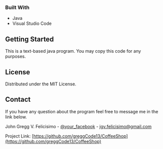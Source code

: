 ### Built With

* Java
* Visual Studio Code

<!-- GETTING STARTED -->
## Getting Started

This is a text-based java program. You may copy this code for any purposes.

<!-- LICENSE -->
## License

Distributed under the MIT License.

<!-- CONTACT -->
## Contact

If you have any question about the program feel free to message me in the link below.

John Gregg V. Felicisimo - [@your_facebook](https://www.facebook.com/gwenchaliannxxgregg27) - jgv.felicisimo@gmail.com

Project Link: [https://github.com/greggCode13/CoffeeShop](https://github.com/greggCode13/CoffeeShop)
